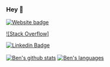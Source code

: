 ### Hey 👋

[![Website badge](https://img.shields.io/badge/website-orth.uk-blue)](https://orth.uk)

[![Stack Overflow]](https://img.shields.io/badge/stackoverflow-Ben%20Butterworth-lightgrey)

[![Linkedin Badge](https://img.shields.io/badge/-LinkedIn-blue?style=flat-square&logo=Linkedin&logoColor=white&link=https://www.linkedin.com/in/bbutterworth/)](https://www.linkedin.com/in/bbutterworth/)
<br><br>
[![Ben's github stats](https://github-readme-stats.vercel.app/api?username=ben-xD&theme=tokyonight&show_icons=true&count_private=true)](https://github.com/Ben-xD)
[![Ben's languages](https://github-readme-stats.vercel.app/api/top-langs/?username=ben-xd&layout=compact&langs_count=10&theme=tokyonight)](https://github.com/Ben-xD)
<br><br>
